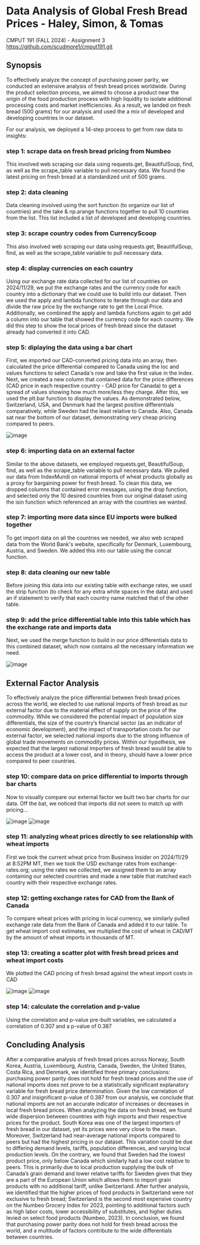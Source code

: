 # Data Analysis of Global Fresh Bread Prices - Haley, Simon, & Tomas
CMPUT 191 (FALL 2024) - Assignment 3
https://github.com/scudmore1/cmput191.git

## Synopsis

To effectively analyze the concept of purchasing power parity, we conducted an extensive analysis of fresh bread prices worldwide. During the product selection process, we aimed to choose a product near the origin of the food production process with high liquidity to isolate additional processing costs and market inefficiencies. As a result, we landed on fresh bread (500 grams) for our analysis and used the a mix of developed and developing countries in our dataset.

For our analysis, we deployed a 14-step process to get from raw data to insights:

### step 1: scrape data on fresh bread pricing from Numbeo
This involved web scraping our data using requests.get, BeautifulSoup, find, as well as the scrape_table variable to pull necessary data. We found the latest pricing on fresh bread at a standardized unit of 500 grams.

### step 2: data cleaning
Data cleaning involved using the sort function (to organize our list of countries) and the take & np.arange functions together to pull 10 countries from the list. This list included a list of developed and developing countries. 

### step 3: scrape country codes from CurrencyScoop
This also involved web scraping our data using requests.get, BeautifulSoup, find, as well as the scrape_table variable to pull necessary data. 

### step 4: display currencies on each country
Using our exchange rate data collected for our list of countries on 2024/11/29, we put the exchange rates and the currency code for each country into a dictionary that we could use to build into our dataset. Then we used the apply and lambda functions to iterate through our data and divide the raw price by the exchange rate to get the Local Price. Additionally, we combined the apply and lambda functions again to get add a column into our table that showed the currency code for each country. We did this step to show the local prices of fresh bread since the dataset already had converted it into CAD.

### step 5: diplaying the data using a bar chart
First, we imported our CAD-converted pricing data into an array, then calculated the price differential compared to Canada using the loc and values functions to select Canada's row and take the first value in the index. Next, we  created a new column that contained data for the price differences (CAD price in each respective country - CAD price for Canada) to get a spread of values showing how much more/less they charge. After this, we used the plt.bar function to display the values. As demonstrated below, Switzerland, USA, and Denmark had the largest positive differentials comparatively, while Sweden had the least relative to Canada. Also, Canada sat near the bottom of our dataset, demonstrating very cheap pricing compared to peers.

![image](https://github.com/user-attachments/assets/b4474c24-0baa-4457-9808-ac51f50268e3)

### step 6: importing data on an external factor
Similar to the above datasets, we employed requests.get, BeautifulSoup, find, as well as the scrape_table variable to pull necessary data. We pulled our data from IndexMundi on national imports of wheat products globally as a proxy for bargaining power for fresh bread. To clean this data, we dropped columns that contained error messages, using the drop function, and selected only the 10 desired countries from our original dataset using the isin function which referenced an array with the countries we wanted.

### step 7: importing more data since EU imports were bulked together
To get import data on all the countries we needed, we also web scraped data from the World Bank's website, specifically for Denmark, Luxembourg, Austria, and Sweden. We added this into our table using the concat function.

### step 8: data cleaning our new table 
Before joining this data into our existing table with exchange rates, we used the strip function (to check for any extra white spaces in the data) and used an if statement to verify that each country name matched that of the other table. 

### step 9: add the price differential table into this table which has the exchange rate and imports data
Next, we used the merge function to build in our price differentials data to this combined dataset, which now contains all the necessary information we need.

![image](https://github.com/user-attachments/assets/baa05547-86ca-4c46-93d3-c09418b1403e)


## External Factor Analysis

To effectively analyze the price differential between fresh bread prices across the world,
we elected to use national imports of fresh bread as our external factor due to the material effect of supply on the price of the commodity. While we considered the potential impact of population size differentials, the size of the country’s financial sector (as an indicator of economic development), and the impact of transportation costs for our external factor, we selected national imports due to the strong influence of global trade movements on commodity prices. Within our hypothesis, we expected that the largest national importers of fresh bread would be able to access the product at a lower cost, and in theory, should have a lower price compared to peer countries.

### step 10: compare data on price differential to imports through bar charts
Now to visually compare our external factor we built two bar charts for our data. Off the bat, we noticed that imports did not seem to match up with pricing...

![image](https://github.com/user-attachments/assets/43bb81c1-ddec-40f2-80e6-81873efac02e) ![image](https://github.com/user-attachments/assets/b071bc72-8d41-4580-95cd-8da538dfef57)

### step 11: analyzing wheat prices directly to see relationship with wheat imports
First we took the current wheat price from Business Insider on 2024/11/29 at 8:52PM MT, then we took the USD exchange rates from exchange-rates.org; using the rates we collected, we assigned them to an array containing our selected countries and made a new table that matched each country with their respective exchange rates.

### step 12: getting exchange rates for CAD from the Bank of Canada
To compare wheat prices with pricing in local currency, we similarly pulled exchange rate data from the Bank of Canada and added it to our table. To get wheat import cost estimates, we multiplied the cost of wheat in CAD/MT by the amount of wheat imports in thousands of MT. 

### step 13: creating a scatter plot with fresh bread prices and wheat import costs
We plotted the CAD pricing of fresh bread against the wheat import costs in CAD

![image](https://github.com/user-attachments/assets/b981b7d3-8ede-4d13-92e1-24b2264bad77)
![image](https://github.com/user-attachments/assets/cceab1b6-7ea5-43bd-b70d-0230b5ec812f)

### step 14: calculate the correlation and p-value
Using the correlation and p-value pre-built variables, we calculated a correlation of 0.307 and a p-value of 0.387


## Concluding Analysis

After a comparative analysis of fresh bread prices across Norway, South Korea, Austria,
Luxembourg, Austria, Canada, Sweden, the United States, Costa Rica, and Denmark, we identified three primary conclusions: purchasing power parity does not hold for fresh bread prices and the use of national imports does not prove to be a statistically significant explanatory variable for fresh bread price determination. Given the low correlation of 0.307 and insignificant p-value of 0.387 from our analysis, we conclude that national imports are not an accurate indicator of increases or decreases in local fresh bread prices. When analyzing the data on fresh bread, we found wide dispersion between countries with high imports and their respective prices for the product. South Korea was one of the largest importers of fresh bread in our dataset, yet its prices were very close to the mean. Moreover, Switzerland had near-average national imports compared to peers but had the highest pricing in our dataset. This variation could be due to differing demand levels, tariffs, population differences, and varying local production levels. On the contrary, we found that Sweden had the lowest product price, only below Canada which similarly had a low cost relative to peers. This is primarily due to local production supplying the bulk of Canada’s grain demand and lower relative tariffs for Sweden given that they are a part of the European Union which allows them to import grain products with no additional tariff, unlike Switzerland. After further analysis, we identified that the higher prices of food products in Switzerland were not exclusive to fresh bread; Switzerland is the second most expensive country on the Numbeo Grocery Index for 2023, pointing to additional factors such as high labor costs, lower accessibility of substitutes, and higher duties levied on select food products (Numbeo, 2023). In conclusion, we found that purchasing power parity does not hold for fresh bread across the world, and a multitude of factors contribute to the wide differentials between countries.
